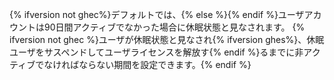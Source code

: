 {% ifversion not ghec%}デフォルトでは、{% else %}{% endif %}ユーザアカウントは90日間アクティブでなかった場合に休眠状態と見なされます。 {% ifversion not ghec %}ユーザが休眠状態と見なされ{% ifversion ghes%}、休眠ユーザをサスペンドしてユーザライセンスを解放す{% endif %}るまでに非アクティブでなければならない期間を設定できます。{% endif %}

